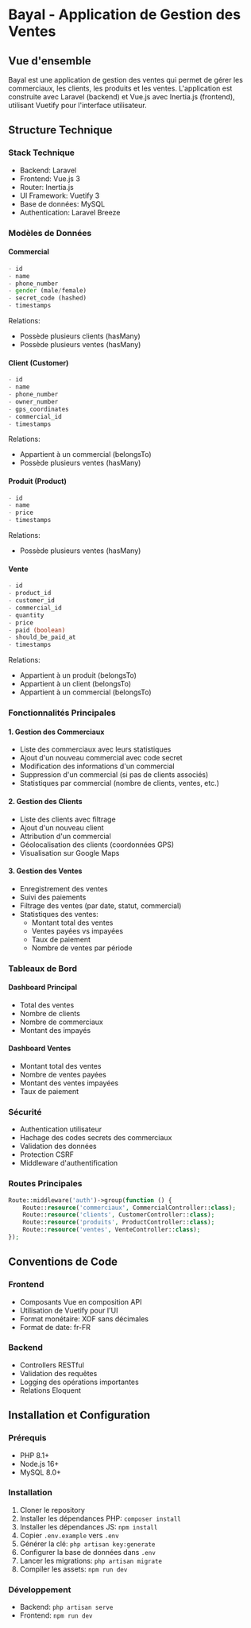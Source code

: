 # Bayal - Application de Gestion des Ventes

## Vue d'ensemble
Bayal est une application de gestion des ventes qui permet de gérer les commerciaux, les clients, les produits et les ventes. L'application est construite avec Laravel (backend) et Vue.js avec Inertia.js (frontend), utilisant Vuetify pour l'interface utilisateur.

## Structure Technique

### Stack Technique
- Backend: Laravel
- Frontend: Vue.js 3
- Router: Inertia.js
- UI Framework: Vuetify 3
- Base de données: MySQL
- Authentication: Laravel Breeze

### Modèles de Données

#### Commercial
```php
- id
- name
- phone_number
- gender (male/female)
- secret_code (hashed)
- timestamps
```

Relations:
- Possède plusieurs clients (hasMany)
- Possède plusieurs ventes (hasMany)

#### Client (Customer)
```php
- id
- name
- phone_number
- owner_number
- gps_coordinates
- commercial_id
- timestamps
```

Relations:
- Appartient à un commercial (belongsTo)
- Possède plusieurs ventes (hasMany)

#### Produit (Product)
```php
- id
- name
- price
- timestamps
```

Relations:
- Possède plusieurs ventes (hasMany)

#### Vente
```php
- id
- product_id
- customer_id
- commercial_id
- quantity
- price
- paid (boolean)
- should_be_paid_at
- timestamps
```

Relations:
- Appartient à un produit (belongsTo)
- Appartient à un client (belongsTo)
- Appartient à un commercial (belongsTo)

### Fonctionnalités Principales

#### 1. Gestion des Commerciaux
- Liste des commerciaux avec leurs statistiques
- Ajout d'un nouveau commercial avec code secret
- Modification des informations d'un commercial
- Suppression d'un commercial (si pas de clients associés)
- Statistiques par commercial (nombre de clients, ventes, etc.)

#### 2. Gestion des Clients
- Liste des clients avec filtrage
- Ajout d'un nouveau client
- Attribution d'un commercial
- Géolocalisation des clients (coordonnées GPS)
- Visualisation sur Google Maps

#### 3. Gestion des Ventes
- Enregistrement des ventes
- Suivi des paiements
- Filtrage des ventes (par date, statut, commercial)
- Statistiques des ventes:
  - Montant total des ventes
  - Ventes payées vs impayées
  - Taux de paiement
  - Nombre de ventes par période

### Tableaux de Bord

#### Dashboard Principal
- Total des ventes
- Nombre de clients
- Nombre de commerciaux
- Montant des impayés

#### Dashboard Ventes
- Montant total des ventes
- Nombre de ventes payées
- Montant des ventes impayées
- Taux de paiement

### Sécurité
- Authentication utilisateur
- Hachage des codes secrets des commerciaux
- Validation des données
- Protection CSRF
- Middleware d'authentification

### Routes Principales
```php
Route::middleware('auth')->group(function () {
    Route::resource('commerciaux', CommercialController::class);
    Route::resource('clients', CustomerController::class);
    Route::resource('produits', ProductController::class);
    Route::resource('ventes', VenteController::class);
});
```

## Conventions de Code

### Frontend
- Composants Vue en composition API
- Utilisation de Vuetify pour l'UI
- Format monétaire: XOF sans décimales
- Format de date: fr-FR

### Backend
- Controllers RESTful
- Validation des requêtes
- Logging des opérations importantes
- Relations Eloquent

## Installation et Configuration

### Prérequis
- PHP 8.1+
- Node.js 16+
- MySQL 8.0+

### Installation
1. Cloner le repository
2. Installer les dépendances PHP: `composer install`
3. Installer les dépendances JS: `npm install`
4. Copier `.env.example` vers `.env`
5. Générer la clé: `php artisan key:generate`
6. Configurer la base de données dans `.env`
7. Lancer les migrations: `php artisan migrate`
8. Compiler les assets: `npm run dev`

### Développement
- Backend: `php artisan serve`
- Frontend: `npm run dev` 